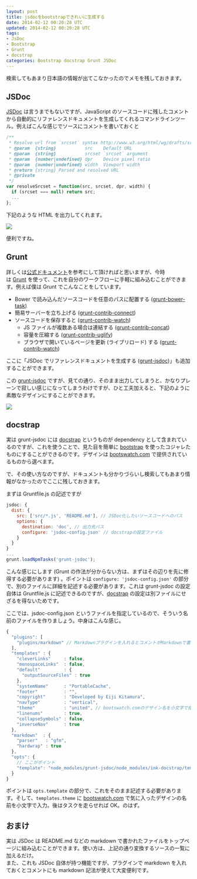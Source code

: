 ```yaml
---
layout: post
title: jsdocをbootstrapできれいに生成する
date: 2014-02-12 00:20:28 UTC
updated: 2014-02-12 00:20:28 UTC
tags:
- JsDoc
- Bootstrap
- Grunt
- docstrap
categories: Bootstrap docstrap Grunt JSDoc
---
```

検索してもあまり日本語の情報が出てこなかったのでメモを残しておきます。
<!-- excerpt -->

## JSDoc


[JSDoc](http://usejsdoc.org/) は言うまでもないですが、JavaScript のソースコードに残したコメントから自動的にリファレンスドキュメントを生成してくれるコマンドラインツール。例えばこんな感じでソースにコメントを書いておくと

```javascript
/**
 * Resolve url from `srcset` syntax http://www.w3.org/html/wg/drafts/srcset/w3c-srcset/
 * @param  {string}           src    Default URL
 * @param  {string}           srcset `srcset` argument
 * @param  {number|undefined} dpr    Device pixel ratio
 * @param  {number|undefined} width  Viewport width
 * @return {string} Parsed and resolved URL
 * @private
 */
var resolveSrcset = function(src, srcset, dpr, width) {
  if (srcset === null) return src;
  ...
};
```

下記のような HTML を出力してくれます。

[![](http://3.bp.blogspot.com/-N-nAFShmP-o/UvolyYAO2dI/AAAAAAAAoPc/dSMZZwt47bE/s1600/Screen+Shot+2014-02-11+at+22.27.48.png)](http://3.bp.blogspot.com/-N-nAFShmP-o/UvolyYAO2dI/AAAAAAAAoPc/dSMZZwt47bE/s1600/Screen+Shot+2014-02-11+at+22.27.48.png)

便利ですね。

## Grunt

詳しくは[公式ドキュメント](http://usejsdoc.org/about-getting-started.html)を参考にして頂ければと思いますが、今時は [Grunt](http://gruntjs.com/) を使って、これを自分のワークフローに手軽に組み込むことができます。例えば僕は Grunt でこんなことをしています。

* Bower で読み込んだソースコードを任意のパスに配置する ([grunt-bower-task](https://github.com/yatskevich/grunt-bower-task))
* 簡易サーバーを立ち上げる ([grunt-contrib-connect](https://github.com/gruntjs/grunt-contrib-connect))
* ソースコードを保存すると ([grunt-contrib-watch](https://github.com/gruntjs/grunt-contrib-watch))
    * JS ファイルが複数ある場合は連結する ([grunt-contrib-concat](https://github.com/gruntjs/grunt-contrib-concat))
    * 容量を圧縮する ([grunt-contrib-uglify](https://github.com/gruntjs/grunt-contrib-uglify))
    * ブラウザで開いているページを更新 (ライブリロード) する ([grunt-contrib-watch](https://github.com/gruntjs/grunt-contrib-watch))


ここに「JSDoc でリファレンスドキュメントを生成する ([grunt-jsdoc](https://github.com/krampstudio/grunt-jsdoc))」も追加することができます。

この [grunt-jsdoc](https://github.com/krampstudio/grunt-jsdoc) ですが、見ての通り、そのまま出力してしまうと、かなりプレーンで寂しい感じになってしまうわけですが、ひと工夫加えると、下記のように素敵なデザインにすることができます。

[![](http://1.bp.blogspot.com/-xSDs4D76Shw/UvolyPsFTiI/AAAAAAAAoPg/13AYlS9ImQg/s1600/Screen+Shot+2014-02-11+at+22.27.01.png)](http://1.bp.blogspot.com/-xSDs4D76Shw/UvolyPsFTiI/AAAAAAAAoPg/13AYlS9ImQg/s1600/Screen+Shot+2014-02-11+at+22.27.01.png)

## docstrap

実は grunt-jsdoc には [docstrap](https://github.com/terryweiss/docstrap) というものが dependency として含まれているのですが、これを使うことで、見た目を簡単に [bootstrap](http://getbootstrap.com/) を使ったコジャレたものにすることができるのです。デザインは [bootswatch.com](http://bootswatch.com/) で提供されているものから選べます。

で、その使い方なのですが、ドキュメントも分かりづらいし検索してもあまり情報がなかったのでここに残しておきます。

まずは Gruntfile.js の記述ですが

```javascript
jsdoc: {
  dist: {
    src: ['src/*.js', 'README.md'], // JSDoc化したいソースコードへのパス
    options: {
      destination: 'doc', // 出力先パス
      configure: 'jsdoc-config.json' // docstrapの設定ファイル
    }
  }
}
...
grunt.loadNpmTasks('grunt-jsdoc');
```

こんな感じにします (Grunt の作法が分からない方は、まずはその辺りを先に修得する必要があります) 。ポイントは `configure: 'jsdoc-config.json'` の部分で、別のファイルに詳細を記述する必要があります。これは grunt-jsdoc の設定自体は Gruntfile.js に記述できるのですが、[docstrap](https://github.com/terryweiss/docstrap) の設定は別ファイルにせざるを得ないためです。

ここでは、jsdoc-config.json というファイルを指定しているので、そういう名前のファイルを作りましょう。中身はこんな感じ。

```javascript
{
  "plugins": [
    "plugins/markdown" // Markdownプラグインを入れるとコメントがMarkdownで書けます！
  ],
  "templates" : {
    "cleverLinks"     : false,
    "monospaceLinks"  : false,
    "default"         : {
      "outputSourceFiles" : true
    },
    "systemName"      : "PortableCache",
    "footer"          : "",
    "copyright"       : "Developed by Eiji Kitamura",
    "navType"         : "vertical",
    "theme"           : "united", // bootswatch.comのデザイン名を小文字で指定
    "linenums"        : true,
    "collapseSymbols" : false,
    "inverseNav"      : true
  },
  "markdown"  : {
    "parser"   : "gfm",
    "hardwrap" : true
  },
  "opts": {
    // ここがポイント
    "template": "node_modules/grunt-jsdoc/node_modules/ink-docstrap/template"
  }
}
```

ポイントは `opts.template` の部分で、これをそのまま記述する必要があります。そして、`templates.theme` に [bootswatch.com](http://bootswatch.com/) で気に入ったデザインの名前を小文字で入力。後はタスクを走らせれば OK。のはず。

## おまけ
実は JSDoc は README.md などの markdown で書かれたファイルをトップページに組み込むことができます。使い方は、上記の通り変換するソースの一覧に加えるだけ。  
また、これも JSDoc 自体が持つ機能ですが、プラグインで markdown を入れておくとコメントにも markdown 記法が使えて大変便利です。
